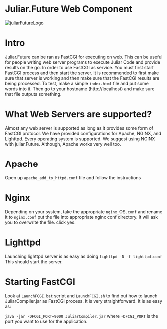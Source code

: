# Juliar.Future Web Component

[![juliarFutureLogo](https://cloud.githubusercontent.com/assets/11934545/21415540/c50c8034-c7d8-11e6-9f76-9b37833e6cae.jpg)](https://www.juliar.org)

# Intro
Juliar.Future can be ran as FastCGI for executing on web. This can be useful for people writing web server programs to execute Juliar Code and provide results on the go.
In order to use FastCGI as service. You must first start FastCGI process and then start the server.
It is recommended to first make sure that server is working and then make sure that the FastCGI results are being processed.
To test, make a simple `index.html` file and put some words into it. Then go to your hostname (http://localhost) and make sure that file outputs something.

# What Web Servers are supported?
Almost any web server is supported as long as it provides some form of FastCGI protocol.
We have provided configurations for Apache, NGINX, and Lighttpd. Every operating system is supported.
We suggest using NGINX with juliar.Future. Although, Apache works very well too.

# Apache
Open up `apache_add_to_httpd.conf` file and follow the instructions

# Nginx
Depending on your system, take the appropriate `nginx_`OS`.conf`
and rename it to `nginx.conf` put the file into appropriate nginx conf
directory. It will ask you to overwrite the file. click yes.

# Lighttpd
Launching lighttpd server is as easy as doing
`lighttpd -D -f lighttpd.conf`
This should start the server.

# Starting FastCGI
Look at `LaunchFCGI.bat` script and `LaunchFCGI.sh` to find out how
to launch JuliarCompiler.jar as FastCGI process. It is very straightforward.
It is as easy as:

`
java -jar -DFCGI_PORT=9000 JuliarCompiler.jar
`
where `-DFCGI_PORT` is the port you want to use for the application.

